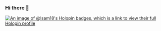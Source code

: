 ### Hi there 👋
[![An image of @lsam18's Holopin badges, which is a link to view their full Holopin profile](https://holopin.me/lsam18)](https://holopin.io/@lsam18)

<!--
📧 Email: lakshan.sam28@gmail.com

🌐 Portfolio: https://lsam18.github.io/Lsam.Code/

I am a driven Cybersecurity enthusiast currently pursuing a BSc (Hons) in Computer Security. I hold various certifications, including SSCP (Coursera), Google Cybersecurity, Security Blue Team Pathway, and IBM Cybersecurity Analyst Professional. My areas of expertise include web development, C# .NET Framework, Digital Forensics, Darkweb Operations, and problem-solving. Passionate about utilizing technology for humanitarian impact, I aspire to a future role as CTO/CIO/CISO.

- 🔭 I’m currently working on : Thought Visualization Web Application
Mood Waves - Oct 2023 to Present

Leading a group project in the development of the "Mood Waves" Social Media Web Application, allowing users to express complex emotions through abstract visual representations and curated music. AI enhanced Through Advanced Sentiment Analysis1 
Implementing robust encryption and content control measures to ensure user privacy and security.

-->
